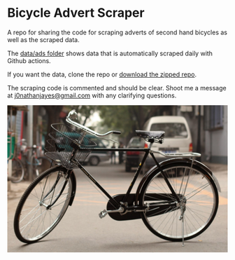 # Bicycle Advert Scraper
A repo for sharing the code for scraping adverts of second hand bicycles as well as the scraped data.

The [data/ads folder](https://github.com/j-jayes/bicycle_advert_scraper/tree/main/data/ads) shows data that is automatically scraped daily with Github actions. 

If you want the data, clone the repo or [download the zipped repo](https://github.com/j-jayes/bicycle_advert_scraper/archive/refs/heads/main.zip).

The scraping code is commented and should be clear. Shoot me a message at j0nathanjayes@gmail.com with any clarifying questions. 

![Bicycle](https://github.com/j-jayes/bicycle_advert_scraper/blob/main/images/bicycle.jpg)
